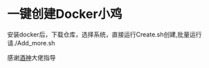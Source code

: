 # 一键创建Docker小鸡
安装docker后，下载仓库，选择系统，直接运行Create.sh创建,批量运行请./Add_more.sh

感谢[酒神](https://github.com/LloydAsp)大佬指导

